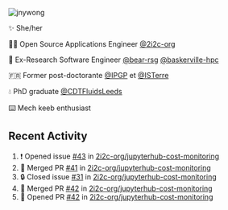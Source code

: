 ![jnywong](https://readme-typing-svg.demolab.com/?font=Intel+One+Mono&size=36&duration=3000&pause=1000&color=6bc46d&vCenter=true&width=170&lines=jnywong)

✨ She/her

👩‍💻 Open Source Applications Engineer [@2i2c-org](https://2i2c.org/)

🐻 Ex-Research Software Engineer [@bear-rsg](https://github.com/bear-rsg) [@baskerville-hpc](https://github.com/baskerville-hpc) 

🇫🇷 Former post-doctorante [@IPGP](https://github.com/IPGP) et [@ISTerre](https://www.isterre.fr/) 

💧 PhD graduate [@CDTFluidsLeeds](https://fluid-dynamics.leeds.ac.uk/) 

⌨️ Mech keeb enthusiast 

## Recent Activity 

<!--START_SECTION:activity-->
1. ❗ Opened issue [#43](https://github.com/2i2c-org/jupyterhub-cost-monitoring/issues/43) in [2i2c-org/jupyterhub-cost-monitoring](https://github.com/2i2c-org/jupyterhub-cost-monitoring)
2. 🎉 Merged PR [#41](https://github.com/2i2c-org/jupyterhub-cost-monitoring/pull/41) in [2i2c-org/jupyterhub-cost-monitoring](https://github.com/2i2c-org/jupyterhub-cost-monitoring)
3. 🔒 Closed issue [#31](https://github.com/2i2c-org/jupyterhub-cost-monitoring/issues/31) in [2i2c-org/jupyterhub-cost-monitoring](https://github.com/2i2c-org/jupyterhub-cost-monitoring)
4. 🎉 Merged PR [#42](https://github.com/2i2c-org/jupyterhub-cost-monitoring/pull/42) in [2i2c-org/jupyterhub-cost-monitoring](https://github.com/2i2c-org/jupyterhub-cost-monitoring)
5. 💪 Opened PR [#42](https://github.com/2i2c-org/jupyterhub-cost-monitoring/pull/42) in [2i2c-org/jupyterhub-cost-monitoring](https://github.com/2i2c-org/jupyterhub-cost-monitoring)
<!--END_SECTION:activity-->
